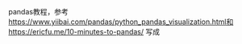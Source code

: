 pandas教程，参考
https://www.yiibai.com/pandas/python_pandas_visualization.html和
https://ericfu.me/10-minutes-to-pandas/
写成
